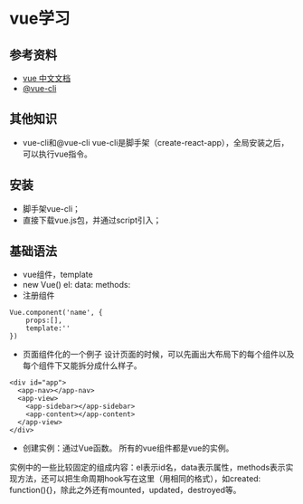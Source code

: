 
# vue学习

## 参考资料
- [vue 中文文档](https://cn.vuejs.org/v2/guide/)
- [@vue-cli](https://cli.vuejs.org/zh/guide/)

## 其他知识
- vue-cli和@vue-cli
vue-cli是脚手架（create-react-app），全局安装之后，可以执行vue指令。

## 安装
- 脚手架vue-cli；
- 直接下载vue.js包，并通过script引入；


## 基础语法
- vue组件，template
- new Vue()
el: data: methods:
- 注册组件
```
Vue.component('name', {
    props:[],
    template:''
})
```

- 页面组件化的一个例子
设计页面的时候，可以先画出大布局下的每个组件以及每个组件下又能拆分成什么样子。
```
<div id="app">
  <app-nav></app-nav>
  <app-view>
    <app-sidebar></app-sidebar>
    <app-content></app-content>
  </app-view>
</div>
```
- 创建实例：通过Vue函数。
所有的vue组件都是vue的实例。    

实例中的一些比较固定的组成内容：el表示id名，data表示属性，methods表示实现方法，还可以把生命周期hook写在这里（用相同的格式），如created: function(){}，除此之外还有mounted，updated，destroyed等。
